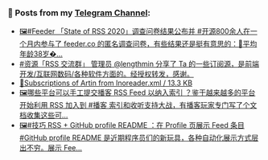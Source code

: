 ### 📰 Posts from my [Telegram Channel](https://t.me/s/aboutrss):
<!-- BLOG-POST-LIST:START -->
- [🖼#Feeder 「State of RSS 2020」调查问卷结果公布并 #开源800余人在一个月内参与了 feeder.co 的匿名调查问卷，有些结果还是挺有意思的：🔸平均年龄38岁�...](https://t.me/aboutrss/769)
- [#资源「RSS 交流群」 管理员 @lengthmin 分享了 Ta 的一些订阅源，是前端开发/互联网数码/各种软件方面的。经授权转发，感谢。](https://t.me/aboutrss/768)
- [📎Subscriptions of Artin from Inoreader.xml / 13.3 KB](https://t.me/aboutrss/767)
- [🖼哪些平台可以手工提交播客 RSS Feed 以纳入索引 ？鉴于越来越多的平台开始利用 RSS 加入到 #播客 索引和收听支持大战，有播客玩家专门写了个文档收集这些可...](https://t.me/aboutrss/765)
- [🖼#技巧 RSS + GitHub profile README ：在 Profile 页展示 Feed 条目#GitHub profile README 是近期程序员们的新玩具，各种自动化展示方式层出不穷。展示 Fee...](https://t.me/aboutrss/764)
<!-- BLOG-POST-LIST:END -->

<!--
**AboutRSS/AboutRSS** is a ✨ _special_ ✨ repository because its `README.md` (this file) appears on your GitHub profile.

Here are some ideas to get you started:

- 🔭 I’m currently working on ...
- 🌱 I’m currently learning ...
- 👯 I’m looking to collaborate on ...
- 🤔 I’m looking for help with ...
- 💬 Ask me about ...
- 📫 How to reach me: ...
- 😄 Pronouns: ...
- ⚡ Fun fact: ...
-->

